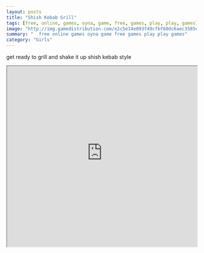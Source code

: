 ```yaml
---
layout: posts
title: "Shish Kebab Grill"
tags: [free, online, games, oyna, game, free, games, play, play, games]
image: "http://img.gamedistribution.com/e2c5e14e893f49cfbf60dc6aec3585d3.jpg"
summary: "  free online games oyna game free games play play games"
category: "Girls"
---
```


get ready to grill and shake it up shish kebab style

<iframe width="100%" height="480px;" src="http://flash.gamedistribution.com?game=e2c5e14e893f49cfbf60dc6aec3585d3"></iframe>